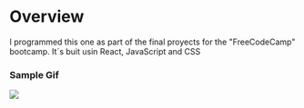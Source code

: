# Overview
I programmed this one as part of the final proyects for the "FreeCodeCamp" bootcamp.
It´s buit usin React, JavaScript and CSS

### Sample Gif

![](https://github.com/MSiestoGarabana/calculator/blob/main/Calculadora.gif.gif)
